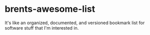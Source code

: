 # brents-awesome-list
It's like an organized, documented, and versioned bookmark list for software stuff that I'm interested in.
